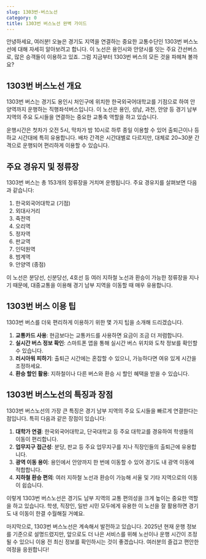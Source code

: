 ```yaml
---
slug: 1303번-버스노선
category: 0
title: 1303번 버스노선 완벽 가이드
---
```


안녕하세요, 여러분! 오늘은 경기도 지역을 연결하는 중요한 교통수단인 1303번 버스노선에 대해 자세히 알아보려고 합니다. 이 노선은 용인시와 안양시를 잇는 주요 간선버스로, 많은 승객들이 이용하고 있죠. 그럼 지금부터 1303번 버스의 모든 것을 파헤쳐 볼까요?

## 1303번 버스노선 개요

1303번 버스는 경기도 용인시 처인구에 위치한 한국외국어대학교를 기점으로 하여 안양역까지 운행하는 직행좌석버스입니다. 이 노선은 용인, 성남, 과천, 안양 등 경기 남부 지역의 주요 도시들을 연결하는 중요한 교통축 역할을 하고 있습니다.

운행시간은 첫차가 오전 5시, 막차가 밤 10시로 하루 종일 이용할 수 있어 출퇴근이나 등하교 시간대에 특히 유용합니다. 배차 간격은 시간대별로 다르지만, 대체로 20~30분 간격으로 운행되어 편리하게 이용할 수 있습니다.

## 주요 경유지 및 정류장

1303번 버스는 총 153개의 정류장을 거치며 운행됩니다. 주요 경유지를 살펴보면 다음과 같습니다:

1. 한국외국어대학교 (기점)
2. 외대사거리
3. 죽전역
4. 오리역
5. 정자역
6. 판교역
7. 인덕원역
8. 범계역
9. 안양역 (종점)

이 노선은 분당선, 신분당선, 4호선 등 여러 지하철 노선과 환승이 가능한 정류장을 지나기 때문에, 대중교통을 이용해 경기 남부 지역을 이동할 때 매우 유용합니다.

## 1303번 버스 이용 팁

1303번 버스를 더욱 편리하게 이용하기 위한 몇 가지 팁을 소개해 드리겠습니다.

1. **교통카드 사용**: 현금보다는 교통카드를 사용하면 요금이 조금 더 저렴합니다.
2. **실시간 버스 정보 확인**: 스마트폰 앱을 통해 실시간 버스 위치와 도착 정보를 확인할 수 있습니다.
3. **러시아워 피하기**: 출퇴근 시간에는 혼잡할 수 있으니, 가능하다면 여유 있게 시간을 조정하세요.
4. **환승 할인 활용**: 지하철이나 다른 버스와 환승 시 할인 혜택을 받을 수 있습니다.

## 1303번 버스노선의 특징과 장점

1303번 버스노선의 가장 큰 특징은 경기 남부 지역의 주요 도시들을 빠르게 연결한다는 점입니다. 특히 다음과 같은 장점이 있습니다:

1. **대학가 연결**: 한국외국어대학교, 단국대학교 등 주요 대학교를 경유하여 학생들의 이동이 편리합니다.
2. **업무지구 접근성**: 분당, 판교 등 주요 업무지구를 지나 직장인들의 출퇴근에 유용합니다.
3. **광역 이동 용이**: 용인에서 안양까지 한 번에 이동할 수 있어 경기도 내 광역 이동에 적합합니다.
4. **지하철 환승 편의**: 여러 지하철 노선과 환승이 가능해 서울 및 기타 지역으로의 이동이 쉽습니다.

이렇게 1303번 버스노선은 경기도 남부 지역의 교통 편의성을 크게 높이는 중요한 역할을 하고 있습니다. 학생, 직장인, 일반 시민 모두에게 유용한 이 노선을 잘 활용하면 경기도 내 이동이 한결 수월해질 거예요.

마지막으로, 1303번 버스노선은 계속해서 발전하고 있습니다. 2025년 현재 운행 정보를 기준으로 설명드렸지만, 앞으로도 더 나은 서비스를 위해 노선이나 운행 시간이 조정될 수 있으니 이용 전 최신 정보를 확인하시는 것이 좋겠습니다. 여러분의 즐겁고 편안한 여정을 응원합니다!